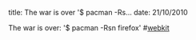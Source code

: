 title: The war is over '$ pacman -Rs...
date: 21/10/2010

The war is over: '$ pacman -Rsn firefox' #<a href="http://search.twitter.com/search?q=%23webkit" class="aktt_hashtag">webkit</a>
